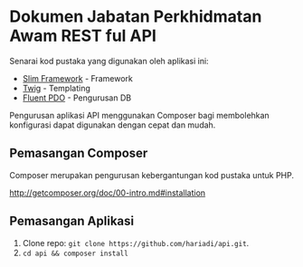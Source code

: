 # Dokumen Jabatan Perkhidmatan Awam REST ful API 

Senarai kod pustaka yang digunakan oleh aplikasi ini:
 * [Slim Framework](https://github.com/codeguy/Slim) - Framework
 * [Twig](https://github.com/fabpot/Twig) - Templating
 * [Fluent PDO](https://github.com/lichtner/fluentpdo) - Pengurusan DB 
 
Pengurusan aplikasi API menggunakan Composer bagi membolehkan konfigurasi dapat digunakan dengan cepat dan mudah.

## Pemasangan Composer

Composer merupakan pengurusan kebergantungan kod pustaka untuk PHP.

<http://getcomposer.org/doc/00-intro.md#installation>

## Pemasangan Aplikasi

 1. Clone repo: `git clone https://github.com/hariadi/api.git`.
 2. `cd api && composer install`